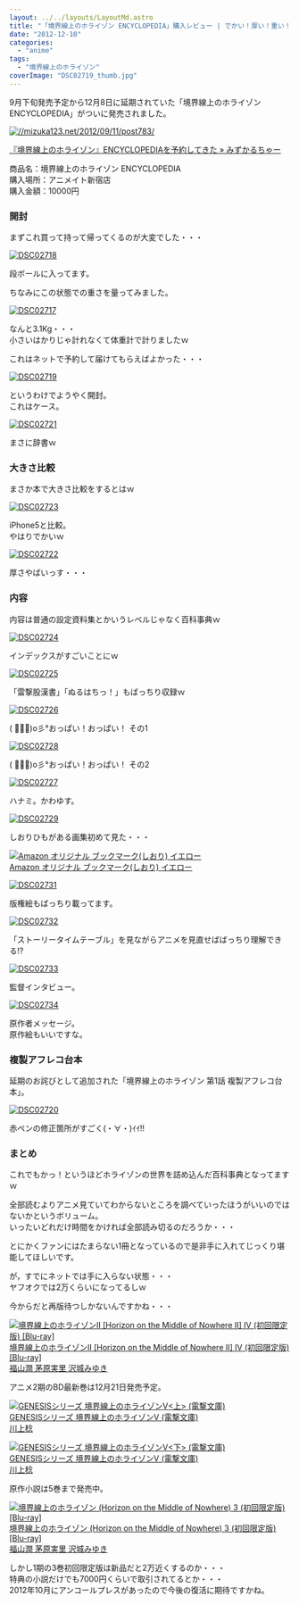 ```yaml
---
layout: ../../layouts/LayoutMd.astro
title: "「境界線上のホライゾン ENCYCLOPEDIA」購入レビュー | でかい！厚い！重い！"
date: "2012-12-10"
categories: 
  - "anime"
tags: 
  - "境界線上のホライゾン"
coverImage: "DSC02719_thumb.jpg"
---
```


9月下旬発売予定から12月8日に延期されていた「境界線上のホライゾン ENCYCLOPEDIA」がついに発売されました。

[![//mizuka123.net/2012/09/11/post783/](http://capture.heartrails.com/200x150/cool/1355154818908?//mizuka123.net/2012/09/11/post783/ "『境界線上のホライゾン』ENCYCLOPEDIAを予約してきた » みずかるちゃー")](//mizuka123.net/2012/09/11/post783/)

[『境界線上のホライゾン』ENCYCLOPEDIAを予約してきた » みずかるちゃー](//mizuka123.net/2012/09/11/post783/)

商品名：境界線上のホライゾン ENCYCLOPEDIA  
購入場所：アニメイト新宿店  
購入金額：10000円

### 開封

まずこれ買って持って帰ってくるのが大変でした・・・

[![DSC02718](images/DSC02718_thumb.jpg "DSC02718")](//mizuka123.net/wp-content/uploads/2012/12/DSC02718.jpg)

段ボールに入ってます。

ちなみにこの状態での重さを量ってみました。

[![DSC02717](images/DSC02717_thumb.jpg "DSC02717")](//mizuka123.net/wp-content/uploads/2012/12/DSC02717.jpg)

なんと3.1Kg・・・  
小さいはかりじゃ計れなくて体重計で計りましたｗ

これはネットで予約して届けてもらえばよかった・・・

[![DSC02719](images/DSC02719_thumb.jpg "DSC02719")](//mizuka123.net/wp-content/uploads/2012/12/DSC02719.jpg)

というわけでようやく開封。  
これはケース。

[![DSC02721](images/DSC02721_thumb.jpg "DSC02721")](//mizuka123.net/wp-content/uploads/2012/12/DSC02721.jpg)

まさに辞書ｗ

### 大きさ比較

まさか本で大きさ比較をするとはｗ

[![DSC02723](images/DSC02723_thumb1.jpg "DSC02723")](//mizuka123.net/wp-content/uploads/2012/12/DSC02723.jpg)

iPhone5と比較。  
やはりでかいｗ

[![DSC02722](images/DSC02722_thumb.jpg "DSC02722")](//mizuka123.net/wp-content/uploads/2012/12/DSC02722.jpg)

厚さやばいっす・・・

### 内容

内容は普通の設定資料集とかいうレベルじゃなく百科事典ｗ

[![DSC02724](images/DSC02724_thumb.jpg "DSC02724")](//mizuka123.net/wp-content/uploads/2012/12/DSC02724.jpg)

インデックスがすごいことにｗ

[![DSC02725](images/DSC02725_thumb.jpg "DSC02725")](//mizuka123.net/wp-content/uploads/2012/12/DSC02725.jpg)

「雷撃股漢書」「ぬるはちっ！」もばっちり収録ｗ

[![DSC02726](images/DSC02726_thumb.jpg "DSC02726")](//mizuka123.net/wp-content/uploads/2012/12/DSC02726.jpg)

( ﾟ∀ﾟ)o彡°おっぱい！おっぱい！ その1

[![DSC02728](images/DSC02728_thumb.jpg "DSC02728")](//mizuka123.net/wp-content/uploads/2012/12/DSC02728.jpg)

( ﾟ∀ﾟ)o彡°おっぱい！おっぱい！ その2

[![DSC02727](images/DSC02727_thumb.jpg "DSC02727")](//mizuka123.net/wp-content/uploads/2012/12/DSC02727.jpg)

ハナミ。かわゆす。

[![DSC02729](images/DSC02729_thumb.jpg "DSC02729")](//mizuka123.net/wp-content/uploads/2012/12/DSC02729.jpg)

しおりひもがある画集初めて見た・・・

[![Amazon オリジナル ブックマーク(しおり) イエロー](images/31-1OIO7P1L._SL160_.jpg)  
Amazon オリジナル ブックマーク(しおり) イエロー  
](https://www.amazon.co.jp/exec/obidos/ASIN/B000QUCUK2/mizuka123-22/ref=nosim)

[![DSC02731](images/DSC02731_thumb.jpg "DSC02731")](//mizuka123.net/wp-content/uploads/2012/12/DSC02731.jpg)

版権絵もばっちり載ってます。

[![DSC02732](images/DSC02732_thumb.jpg "DSC02732")](//mizuka123.net/wp-content/uploads/2012/12/DSC02732.jpg)

「ストーリータイムテーブル」を見ながらアニメを見直せばばっちり理解できる!?

[![DSC02733](images/DSC02733_thumb.jpg "DSC02733")](//mizuka123.net/wp-content/uploads/2012/12/DSC02733.jpg)

監督インタビュー。

[![DSC02734](images/DSC02734_thumb.jpg "DSC02734")](//mizuka123.net/wp-content/uploads/2012/12/DSC02734.jpg)

原作者メッセージ。  
原作絵もいいですな。

### 複製アフレコ台本

延期のお詫びとして追加された「境界線上のホライゾン 第1話 複製アフレコ台本」。

[![DSC02720](images/DSC02720_thumb.jpg "DSC02720")](//mizuka123.net/wp-content/uploads/2012/12/DSC02720.jpg)

赤ペンの修正箇所がすごく(・∀・)ｲｲ!!

### まとめ

これでもかっ！というほどホライゾンの世界を詰め込んだ百科事典となってますｗ

全部読むよりアニメ見ていてわからないところを調べていったほうがいいのではないかというボリューム。  
いったいどれだけ時間をかければ全部読み切るのだろうか・・・

とにかくファンにはたまらない1冊となっているので是非手に入れてじっくり堪能してほしいです。

が，すでにネットでは手に入らない状態・・・  
ヤフオクでは2万くらいになってるしｗ

今からだと再版待つしかないんですかね・・・

[![境界線上のホライゾンII [Horizon on the Middle of Nowhere II] IV (初回限定版) [Blu-ray]](images/619Obcu%2BVxL._SL160_.jpg)  
境界線上のホライゾンII \[Horizon on the Middle of Nowhere II\] IV (初回限定版) \[Blu-ray\]  
福山潤 茅原実里 沢城みゆき](https://www.amazon.co.jp/exec/obidos/ASIN/B008CLPWPW/mizuka123-22/ref=nosim)

アニメ2期のBD最新巻は12月21日発売予定。

[![GENESISシリーズ 境界線上のホライゾンV<上> (電撃文庫)](images/61G3iA%2BT58L._SL160_.jpg)  
GENESISシリーズ 境界線上のホライゾンV (電撃文庫)  
川上稔](https://www.amazon.co.jp/exec/obidos/ASIN/4048868543/mizuka123-22/ref=nosim)

[![GENESISシリーズ 境界線上のホライゾンV<下> (電撃文庫)](images/51kg0kl1XSL._SL160_.jpg)  
GENESISシリーズ 境界線上のホライゾンV (電撃文庫)  
川上稔](https://www.amazon.co.jp/exec/obidos/ASIN/4048868551/mizuka123-22/ref=nosim)

原作小説は5巻まで発売中。

[![境界線上のホライゾン (Horizon on the Middle of Nowhere) 3 (初回限定版) [Blu-ray]](images/51OkxcfZw6L._SL160_.jpg)  
境界線上のホライゾン (Horizon on the Middle of Nowhere) 3 (初回限定版) \[Blu-ray\]  
福山潤 茅原実里 沢城みゆき](https://www.amazon.co.jp/exec/obidos/ASIN/B005ODDIDE/mizuka123-22/ref=nosim)

しかし1期の3巻初回限定版は新品だと2万近くするのか・・・  
特典の小説だけでも7000円くらいで取引されてるとか・・・  
2012年10月にアンコールプレスがあったので今後の復活に期待ですかね。
